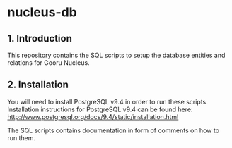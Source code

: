 # nucleus-db

## 1. Introduction

This repository contains the SQL scripts to setup the database entities and relations for Gooru Nucleus. 

## 2. Installation

You will need to install PostgreSQL v9.4 in order to run these scripts. Installation instructions for PostgreSQL v9.4 can be found here: http://www.postgresql.org/docs/9.4/static/installation.html

The SQL scripts contains documentation in form of comments on how to run them. 

